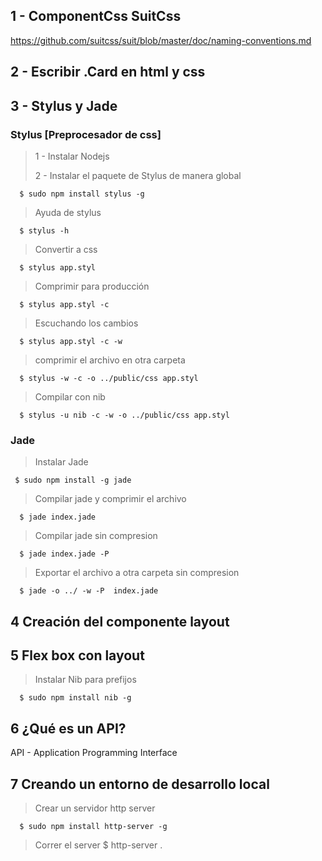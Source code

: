 ## 1 - ComponentCss SuitCss

https://github.com/suitcss/suit/blob/master/doc/naming-conventions.md

## 2 - Escribir .Card en html y css

## 3 - Stylus y Jade

### Stylus [Preprocesador de css]

> 1 - Instalar Nodejs
> 
> 2 - Instalar el paquete de Stylus de manera global

      $ sudo npm install stylus -g
> Ayuda de stylus
        
      $ stylus -h 
> Convertir a css

      $ stylus app.styl

> Comprimir para producción

      $ stylus app.styl -c
> Escuchando los cambios

      $ stylus app.styl -c -w

> comprimir el archivo en otra carpeta
     
      $ stylus -w -c -o ../public/css app.styl
 
> Compilar con nib
      
      $ stylus -u nib -c -w -o ../public/css app.styl


### Jade

> Instalar Jade
        
     $ sudo npm install -g jade
> Compilar jade y comprimir el archivo
        
      $ jade index.jade
> Compilar jade sin compresion

      $ jade index.jade -P
                
> Exportar el archivo a otra carpeta sin compresion
        
      $ jade -o ../ -w -P  index.jade

## 4 Creación del componente layout

## 5 Flex box con layout

> Instalar Nib para prefijos

      $ sudo npm install nib -g

## 6 ¿Qué es un API?

API - Application Programming Interface

## 7 Creando un entorno de desarrollo local

> Crear un servidor http server

      $ sudo npm install http-server -g

> Correr el server 
      $ http-server .